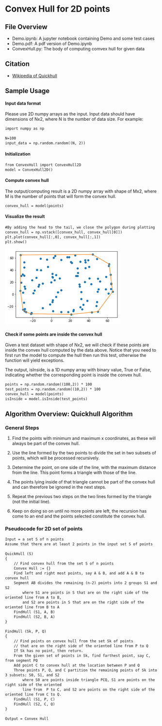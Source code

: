 # Convex Hull for 2D points



## File Overview
* Demo.ipynb: A jupyter notebook containing Demo and some test cases
* Demo.pdf: A pdf version of Demo.ipynb
* ConvexHull.py: The body of computing comvex hull for given data

## Citation
* [Wikipedia of Quickhull](<https://en.wikipedia.org/wiki/Quickhull>)

## Sample Usage

#### Input data format
Please use 2D numpy arrays as the input. Input data should have dimensions of Nx2, where N is the number of data size. For example:

    import numpy as np

    N=100
    input_data = np.random.random((N, 2))

#### Initialization

    from ConvexHull import ConvexHull2D
    model = ConvexHull2D()

#### Compute convex hull
The output/computing result is a 2D numpy array with shape of Mx2, where M is the number of points that will form the convex hull.

    convex_hull = model(points)

#### Visualize the result
    #By adding the head to the tail, we close the polygon during plotting
    convex_hull = np.vstack([convex_hull, convex_hull[0]])
    plt.plot(convex_hull[:,0], convex_hull[:,1])
    plt.show()
![Sample Output](sample.png)

#### Check if some points are inside the convex hull
Given a test dataset with shape of Nx2, we will check if these points are inside the convex hull computed by the data above. Notice that you need to first run the model to compute the hull then run this test, otherwise the function will yield exceptions.

The output, isInside, is a 1D numpy array with binary value, True or False, indicating whether the corresponding point is inside the convex hull.

    points = np.random.random((100,2)) * 100
    test_points = np.random.random((10,2)) * 100
    convex_hull = model(points)
    isInside = model.isInside(test_points)


## Algorithm Overview: Quickhull Algorithm

### General Steps

1. Find the points with minimum and maximum x coordinates, as these will always be part of the convex hull.

2. Use the line formed by the two points to divide the set in two subsets of points, which will be processed recursively.

3. Determine the point, on one side of the line, with the maximum distance from the line. This point forms a triangle with those of the line.

4. The points lying inside of that triangle cannot be part of the convex hull and can therefore be ignored in the next steps.

5. Repeat the previous two steps on the two lines formed by the triangle (not the initial line).

6. Keep on doing so on until no more points are left, the recursion has come to an end and the points selected constitute the convex hull.



### Pseudocode for 2D set of points

```pseudocode
Input = a set S of n points
Assume that there are at least 2 points in the input set S of points

QuickHull (S)
{
    // Find convex hull from the set S of n points
    Convex Hull := {}
    Find left and right most points, say A & B, and add A & B to convex hull
    Segment AB divides the remaining (n-2) points into 2 groups S1 and S2
        where S1 are points in S that are on the right side of the oriented line from A to B,
        and S2 are points in S that are on the right side of the oriented line from B to A
    FindHull (S1, A, B)
    FindHull (S2, B, A)
}

FindHull (Sk, P, Q)
{
    // Find points on convex hull from the set Sk of points
    // that are on the right side of the oriented line from P to Q
    If Sk has no point, then return.
    From the given set of points in Sk, find farthest point, say C, from segment PQ
    Add point C to convex hull at the location between P and Q
    Three points P, Q, and C partition the remaining points of Sk into 3 subsets: S0, S1, and S2
        where S0 are points inside triangle PCQ, S1 are points on the right side of the oriented
        line from  P to C, and S2 are points on the right side of the oriented line from C to Q.
    FindHull (S1, P, C)
    FindHull (S2, C, Q)
}

Output = Convex Hull
```
